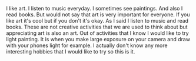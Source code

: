 I like art. I listen to music everyday. I sometimes see paintings. And also I read books. But would not say that art is very important for everyone. If you like art it's cool but if you don't it's okay.
As I said I listen to music and read books. These are not creative activities that we are used to think about but appreciating art is also an art.
Out of activities that I know I would like to try light painting. It is when you make large exposure on your camera and draw with your phones light for example.
I actually don't know any more interesting hobbies that I would like to try so this is it.